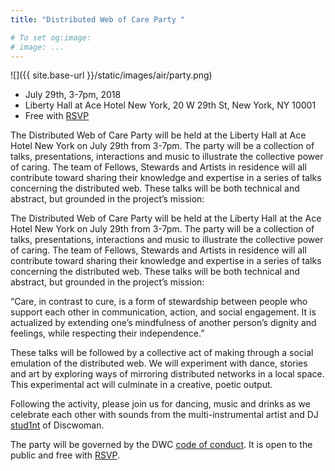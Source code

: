 ```yaml
---
title: "Distributed Web of Care Party "

# To set og:image:
# image: ...
---
```

 ![]({{ site.base-url }}/static/images/air/party.png)

 - July 29th, 3-7pm, 2018 
 - Liberty Hall at Ace Hotel New York, 20 W 29th St, New York, NY 10001
 - Free with [RSVP](https://www.eventbrite.com/e/distributed-web-of-care-party-tickets-47220143721)

The Distributed Web of Care Party will be held at the Liberty Hall at Ace Hotel New York on July 29th from 3-7pm. The party will be a collection of talks, presentations, interactions and music to illustrate the collective power of caring. The team of Fellows, Stewards and Artists in residence will all contribute toward sharing their knowledge and expertise in a series of talks concerning the distributed web. These talks will be both technical and abstract, but grounded in the project’s mission:

The Distributed Web of Care Party will be held at the Liberty Hall at the Ace Hotel New York on July 29th from 3-7pm. The party will be a collection of talks, presentations, interactions and music to illustrate the collective power of caring. The team of Fellows, Stewards and Artists in residence will all contribute toward sharing their knowledge and expertise in a series of talks concerning the distributed web. These talks will be both technical and abstract, but grounded in the project’s mission:

“Care, in contrast to cure, is a form of stewardship between people who support each other in communication, action, and social engagement. It is actualized by extending one’s mindfulness of another person’s dignity and feelings, while respecting their independence.”

These talks will be followed by a collective act of making through a social emulation of the distributed web. We will experiment with dance, stories and art by exploring ways of mirroring distributed networks in a local space. This experimental act will culminate in a creative, poetic output.

Following the activity, please join us for dancing, music and drinks as we celebrate each other with sounds from the multi-instrumental artist and DJ [stud1nt](http://stud1nt.nyc/) of Discwoman.

The party will be governed by the DWC [code of conduct](https://dwc-tchoi8.hashbase.io/posts/coc/). It is open to the public and free with [RSVP](https://www.eventbrite.com/e/distributed-web-of-care-party-tickets-47220143721).